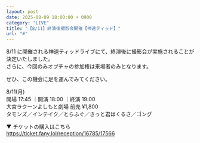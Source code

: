 ```yaml
---
layout: post
date: 2025-08-09 18:00:00 + 0900
category: "LIVE"
title: "【8/11】終演後撮影会開催【神速ティッド】"
url: "#"
---
```


8/11 に開催される神速ティッドライブにて、終演後に撮影会が実施されることが決定いたしました。<br>
さらに、今回のみオプチャの参加権は来場者のみとなります。 <br>

ぜひ、この機会に足を運んでみてください。

<i class="fa-regular fa-calendar-alt"></i> 8/11(月)<br>
<i class="fa-regular fa-clock"></i> 開場 17:45 ｜開演 18:00 ｜終演 19:00 <br>
<i class="fa-solid fa-location-dot"></i> 大宮ラクーンよしもと劇場
<i class="fa-solid fa-ticket"></i> 前売 ¥1,800<br>
<i class="fa-solid fa-users"></i> タモンズ／インテイク／とらふぐ／きっと君はくるさ／ゴング

▼ チケットの購入はこちら<br>
<https://ticket.fany.lol/reception/16785/17566>
